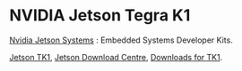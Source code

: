 # NVIDIA Jetson Tegra K1
[Nvidia Jetson Systems](https://www.nvidia.com/en-us/autonomous-machines/embedded-systems-dev-kits-modules/) : Embedded Systems Developer Kits.

[Jetson TK1](https://www.nvidia.com/object/jetson-tk1-embedded-dev-kit.html),
[Jetson Download Centre](https://developer.nvidia.com/embedded/downloads),
[Downloads for TK1](https://developer.nvidia.com/embedded/downloads#?tx=$product,jetson_tk1).

